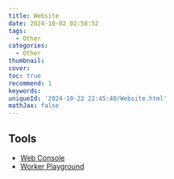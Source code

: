 ```yaml
---
title: Website
date: 2024-10-02 02:58:52
tags:
  - Other
categories:
  - Other
thumbnail:
cover:
toc: true
recommend: 1
keywords:
uniqueId: '2024-10-22 22:45:40/Website.html'
mathJax: false
---
```


## Tools

* [Web Console](https://skyclouds2001.github.io/tools/console)
* [Worker Playground](https://worker-playground.glitch.me/)
